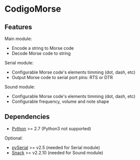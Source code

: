 CodigoMorse
============

Features
--------
Main module:
* Encode a string to Morse code
* Decode Morse code to string

Serial module:
* Configurable Morse code's elements timming (dot, dash, etc)
* Output Morse code to serial port pins: RTS or DTR

Sound module:
* Configurable Morse code's elements timming (dot, dash, etc)
* Configurable frequency, volume and note shape

Dependencies	 
------------
* [Python](http://www.python.org) >= 2.7 (Python3 not supported)

Optional:

* [pySerial](http://pyserial.sourceforge.net/) >= v2.5 (needed for Serial module)
* [Snack](http://www.speech.kth.se/snack/) >= v2.2.10 (needed for Sound module)